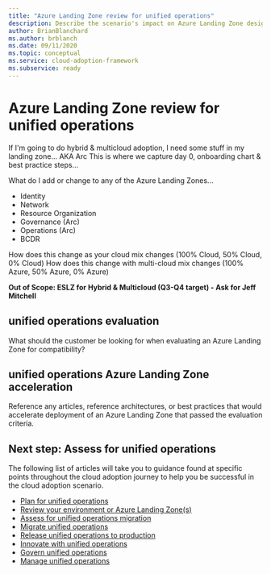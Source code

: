 ```yaml
---
title: "Azure Landing Zone review for unified operations"
description: Describe the scenario's impact on Azure Landing Zone design
author: BrianBlanchard
ms.author: brblanch
ms.date: 09/11/2020
ms.topic: conceptual
ms.service: cloud-adoption-framework
ms.subservice: ready
---
```


# Azure Landing Zone review for unified operations

If I'm going to do hybrid & multicloud adoption, I need some stuff in my landing zone... AKA Arc
This is where we capture day 0, onboarding chart & best practice steps...

What do I add or change to any of the Azure Landing Zones...
- Identity 
- Network
- Resource Organization
- Governance (Arc)
- Operations (Arc)
- BCDR

How does this change as your cloud mix changes (100% Cloud, 50% Cloud, 0% Cloud)
How does this change with multi-cloud mix changes (100% Azure, 50% Azure, 0% Azure)

**Out of Scope: ESLZ for Hybrid & Multicloud (Q3-Q4 target) - Ask for Jeff Mitchell**

## unified operations evaluation

What should the customer be looking for when evaluating an Azure Landing Zone for compatibility?

## unified operations Azure Landing Zone acceleration

Reference any articles, reference architectures, or best practices that would accelerate deployment of an Azure Landing Zone that passed the evaluation criteria.

## Next step: Assess for unified operations

The following list of articles will take you to guidance found at specific points throughout the cloud adoption journey to help you be successful in the cloud adoption scenario.

- [Plan for unified operations](./plan.md)
- [Review your environment or Azure Landing Zone(s)](./ready.md)
- [Assess for unified operations migration](./migrate-assess.md)
- [Migrate unified operations](./migrate-deploy.md)
- [Release unified operations to production](./migrate-release.md)
- [Innovate with unified operations](./innovate.md)
- [Govern unified operations](./govern.md)
- [Manage unified operations](./manage.md)
